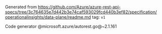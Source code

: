 Generated from https://github.com/Azure/azure-rest-api-specs/tree/3c764635e7d442b3e74caf593029fcd440b3ef82/specification/operationalinsights/data-plane/readme.md tag: `v1`

Code generator @microsoft.azure/autorest.go@~2.1.161

